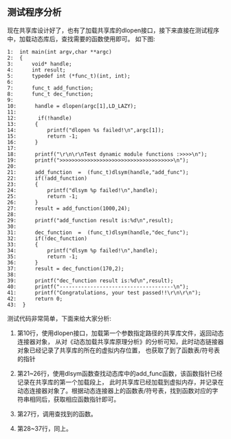 ## 测试程序分析

现在共享库设计好了，也有了加载共享库的dlopen接口，接下来直接在测试程序中，加载动态库后，查找需要的函数使用即可。
如下图:

```
1:  int main(int argv,char **argc)
2:  {
3:      void* handle;
4:      int result;
5:      typedef int (*func_t)(int, int);
6:  
7:      func_t add_function;
8:      func_t dec_function;
9:      
10:      handle = dlopen(argc[1],LD_LAZY);
11:  
12:       if(!handle)
13:      {
14:          printf("dlopen %s failed!\n",argc[1]);
15:          return -1;
16:      }
17:  
18:      printf("\r\n\r\nTest dynamic module functions :>>>>\n");
19:      printf(">>>>>>>>>>>>>>>>>>>>>>>>>>>>>>>>>>>>>\n");
20:  
21:      add_function  =  (func_t)dlsym(handle,"add_func");
22:      if(!add_function)
23:      {
24:          printf("dlsym %p failed!\n",handle);
25:          return -1;
26:      }
27:      result = add_function(1000,24);
28:  
29:      printf("add_function result is:%d\n",result);
30:  
31:      dec_function  =  (func_t)dlsym(handle,"dec_func");
32:      if(!dec_function)
33:      {
34:          printf("dlsym %p failed!\n",handle);
35:          return -1;
36:      }
37:      result = dec_function(170,2);
38:  
39:      printf("dec_function result is:%d\n",result);
40:      printf("-------------------------------------\n");
41:      printf("Congratulations, your test passed!!\r\n\r\n");
42:      return 0;
43:  }
```
测试代码非常简单，下面来给大家分析:

1. 第10行，使用dlopen接口，加载第一个参数指定路径的共享库文件，返回动态连接器对象，
从对《动态加载共享库原理分析》的分析可知，此时动态链接器对象已经记录了共享库的所在的虚拟内存位置，
也获取了到了函数表/符号表的指针

2. 第21~26行，使用dlsym函数查找动态库中的add_func函数，该函数指针已经记录在共享库的第一个加载段上，
此时共享库已经加载到虚拟内存，并记录在动态连接器对象了。根据动态连接器上的函数表/符号表，找到函数对应的字符串相同后，获取相应函数指针即可。

3. 第27行，调用查找到的函数。

4. 第28~37行，同上。



